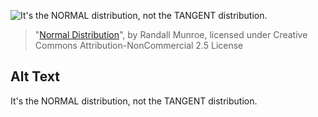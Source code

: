 ![It's the NORMAL distribution, not the TANGENT distribution.](https://imgs.xkcd.com/comics/normal_distribution.png)
> "[Normal Distribution](https://xkcd.com/2118/)", by Randall Munroe, licensed under Creative Commons Attribution-NonCommercial 2.5 License

## Alt Text
It's the NORMAL distribution, not the TANGENT distribution.
